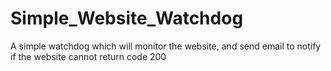 # Simple_Website_Watchdog
A simple watchdog which will monitor the website, and send email to notify if the website cannot return code 200
